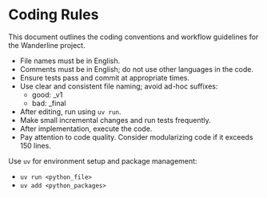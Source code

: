 # Coding Rules

This document outlines the coding conventions and workflow guidelines for the Wanderline project.

- File names must be in English.
- Comments must be in English; do not use other languages in the code.
- Ensure tests pass and commit at appropriate times.
- Use clear and consistent file naming; avoid ad-hoc suffixes:
    - good: _v1
    - bad: _final
- After editing, run using `uv run`.
- Make small incremental changes and run tests frequently.
- After implementation, execute the code.
- Pay attention to code quality. Consider modularizing code if it exceeds 150 lines.

Use `uv` for environment setup and package management:
- `uv run <python_file>`
- `uv add <python_packages>`